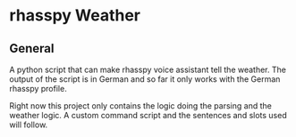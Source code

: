 # rhasspy Weather

## General
A python script that can make rhasspy voice assistant tell the weather. The output of the script is in German and so far it only works with the German rhasspy profile.

Right now this project only contains the logic doing the parsing and the weather logic. A custom command script and the sentences and slots used will follow.
